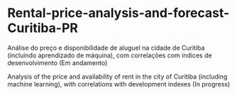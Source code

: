 # Rental-price-analysis-and-forecast-Curitiba-PR 
Análise do preço e disponibilidade de aluguel na cidade de Curitiba (incluindo aprendizado de máquina), com correlações com índices de desenvolvimento
(Em andamento)

Analysis of the price and availability of rent in the city of Curitiba (including machine learning), with correlations with development indexes
(In progress)
